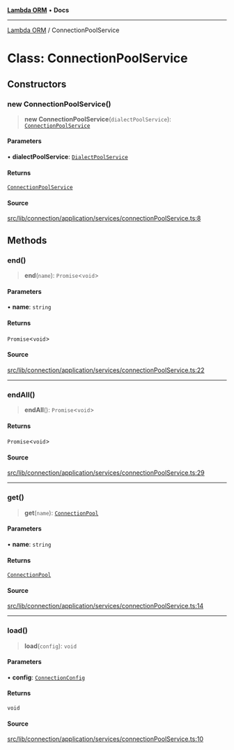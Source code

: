 [**Lambda ORM**](../README.md) • **Docs**

***

[Lambda ORM](../README.md) / ConnectionPoolService

# Class: ConnectionPoolService

## Constructors

### new ConnectionPoolService()

> **new ConnectionPoolService**(`dialectPoolService`): [`ConnectionPoolService`](ConnectionPoolService.md)

#### Parameters

• **dialectPoolService**: [`DialectPoolService`](DialectPoolService.md)

#### Returns

[`ConnectionPoolService`](ConnectionPoolService.md)

#### Source

[src/lib/connection/application/services/connectionPoolService.ts:8](https://github.com/lambda-orm/lambdaorm/blob/9190d4bf39aa6350f15661f3c45a32f5840bc656/src/lib/connection/application/services/connectionPoolService.ts#L8)

## Methods

### end()

> **end**(`name`): `Promise`\<`void`\>

#### Parameters

• **name**: `string`

#### Returns

`Promise`\<`void`\>

#### Source

[src/lib/connection/application/services/connectionPoolService.ts:22](https://github.com/lambda-orm/lambdaorm/blob/9190d4bf39aa6350f15661f3c45a32f5840bc656/src/lib/connection/application/services/connectionPoolService.ts#L22)

***

### endAll()

> **endAll**(): `Promise`\<`void`\>

#### Returns

`Promise`\<`void`\>

#### Source

[src/lib/connection/application/services/connectionPoolService.ts:29](https://github.com/lambda-orm/lambdaorm/blob/9190d4bf39aa6350f15661f3c45a32f5840bc656/src/lib/connection/application/services/connectionPoolService.ts#L29)

***

### get()

> **get**(`name`): [`ConnectionPool`](../interfaces/ConnectionPool.md)

#### Parameters

• **name**: `string`

#### Returns

[`ConnectionPool`](../interfaces/ConnectionPool.md)

#### Source

[src/lib/connection/application/services/connectionPoolService.ts:14](https://github.com/lambda-orm/lambdaorm/blob/9190d4bf39aa6350f15661f3c45a32f5840bc656/src/lib/connection/application/services/connectionPoolService.ts#L14)

***

### load()

> **load**(`config`): `void`

#### Parameters

• **config**: [`ConnectionConfig`](../interfaces/ConnectionConfig.md)

#### Returns

`void`

#### Source

[src/lib/connection/application/services/connectionPoolService.ts:10](https://github.com/lambda-orm/lambdaorm/blob/9190d4bf39aa6350f15661f3c45a32f5840bc656/src/lib/connection/application/services/connectionPoolService.ts#L10)
